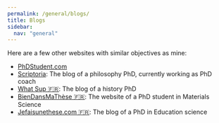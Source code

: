 ```yaml
---
permalink: /general/blogs/
title: Blogs
sidebar:
  nav: "general"
---
```


Here are a few other websites with similar objectives as mine:

- [PhDStudent.com](https://www.phdstudent.com/)
- [Scriptoria](https://www.scriptoria.org/fr/): The blog of a philosophy PhD, currently working as PhD coach
- [What Sup 🇫🇷](https://what-sup.net/): The blog of a history PhD
- [BienDansMaThèse 🇫🇷](https://www.biendansmathese.com/): The website of a PhD student in Materials Science
- [Jefaisunethese.com 🇫🇷](https://jefaisunethese.com/): The blog of a PhD in Education science
